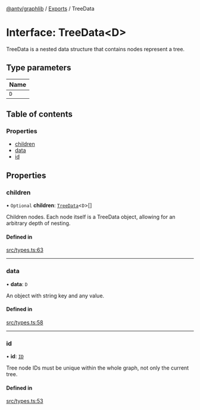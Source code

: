 [@antv/graphlib](../README.md) / [Exports](../modules.md) / TreeData

# Interface: TreeData<D\>

TreeData is a nested data structure that contains nodes represent a tree.

## Type parameters

| Name |
| :------ |
| `D` |

## Table of contents

### Properties

- [children](TreeData.md#children)
- [data](TreeData.md#data)
- [id](TreeData.md#id)

## Properties

### children

• `Optional` **children**: [`TreeData`](TreeData.md)<`D`\>[]

Children nodes. Each node itself is a TreeData object, allowing for an arbitrary depth of nesting.

#### Defined in

[src/types.ts:63](https://github.com/antvis/graphlib/blob/07dc2de/src/types.ts#L63)

___

### data

• **data**: `D`

An object with string key and any value.

#### Defined in

[src/types.ts:58](https://github.com/antvis/graphlib/blob/07dc2de/src/types.ts#L58)

___

### id

• **id**: [`ID`](../modules.md#id)

Tree node IDs must be unique within the whole graph, not only the current tree.

#### Defined in

[src/types.ts:53](https://github.com/antvis/graphlib/blob/07dc2de/src/types.ts#L53)
